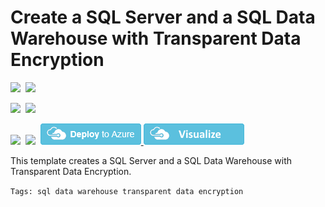 # Create a SQL Server and a SQL Data Warehouse with Transparent Data Encryption

<IMG SRC="https://azbotstorage.blob.core.windows.net/badges/201-sql-data-warehouse-transparent-encryption-create/PublicLastTestDate.svg" />&nbsp;
<IMG SRC="https://azbotstorage.blob.core.windows.net/badges/201-sql-data-warehouse-transparent-encryption-create/PublicDeployment.svg" />&nbsp;

<IMG SRC="https://azbotstorage.blob.core.windows.net/badges/201-sql-data-warehouse-transparent-encryption-create/FairfaxLastTestDate.svg" />&nbsp;
<IMG SRC="https://azbotstorage.blob.core.windows.net/badges/201-sql-data-warehouse-transparent-encryption-create/FairfaxDeployment.svg" />&nbsp;

<IMG SRC="https://azbotstorage.blob.core.windows.net/badges/201-sql-data-warehouse-transparent-encryption-create/BestPracticeResult.svg" />&nbsp;
<IMG SRC="https://azbotstorage.blob.core.windows.net/badges/201-sql-data-warehouse-transparent-encryption-create/CredScanResult.svg" />&nbsp;
<a href="https://portal.azure.com/#create/Microsoft.Template/uri/https%3A%2F%2Fraw.githubusercontent.com%2FAzure%2Fazure-quickstart-templates%2Fmaster%2F201-sql-data-warehouse-transparent-encryption-create%2Fazuredeploy.json" target="_blank">
    <img src="https://raw.githubusercontent.com/Azure/azure-quickstart-templates/master/1-CONTRIBUTION-GUIDE/images/deploytoazure.png"/>
</a>
<a href="http://armviz.io/#/?load=https%3A%2F%2Fraw.githubusercontent.com%2FAzure%2Fazure-quickstart-templates%2Fmaster%2F201-sql-data-warehouse-transparent-encryption-create%2Fazuredeploy.json" target="_blank">
    <img src="https://raw.githubusercontent.com/Azure/azure-quickstart-templates/master/1-CONTRIBUTION-GUIDE/images/visualizebutton.png"/>
</a>

This template creates a SQL Server and a SQL Data Warehouse with Transparent Data Encryption.

`Tags: sql data warehouse transparent data encryption`
